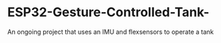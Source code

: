 # ESP32-Gesture-Controlled-Tank-
An ongoing project that uses an IMU and flexsensors to operate a tank
